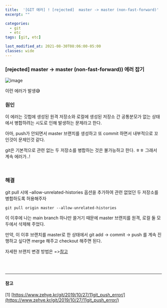 ```yaml
---
title:  '[GIT 에러] ! [rejected]  master -> master (non-fast-forward)'
excerpt: ""

categories:
  - git
  - etc
tags: [git, etc]

last_modified_at: 2021-08-30T08:06:00-05:00
classes: wide
---
```


###  [rejected]  master -> master (non-fast-forward)) 에러 잡기

![image](https://user-images.githubusercontent.com/53431568/131433603-4b34dc31-84af-471b-ab79-141939c0c1ea.png)

이런 에러가 발생😅


### 원인

이 에러는 깃헙에 생성된 원격 저장소와 로컬에 생성된 저장소 간 공통분모가 없는 상태에서 병합하려는 시도로 인해 발생하는 문제라고 한다.

아마, push가 안되면서 master 브랜치를 생성하고 또 commit 하면서 내부적으로 꼬인것이 문제인것 같다.

git은 기본적으로 관련 없는 두 저장소를 병합하는 것은 불가능하고 한다. ㅎㅎ 그래서 계속 에러가..!

<br>

### 해결

git pull 시에 –allow-unrelated-histories 옵션을 추가하여 관련 없었던 두 저장소를 병합하도록 허용해주자

~~~linux
git pull origin master --allow-unrelated-histories
~~~

이 이후에 나는 main branch 하나만 쓸거기 때문에 master 브랜치를 원격, 로컬 둘 모두에서 삭제해 주었다. 

만약, 이 이후 브랜치를 master로 한 상태에서 git add -> commit -> push 를 계속 진행하고 싶다면 merge 해주고 checkout 해주면 된다.

자세한 브랜치 변경 방법은 =>[참고](https://chaelin0722.github.io/git/etc/remote_rejected_pre-receive_hook_declined/)

<br>
<br>
<hr>


#### 참고

[1] [https://www.zehye.kr/git/2019/10/27/11git_push_error/](https://www.zehye.kr/git/2019/10/27/11git_push_error/)
